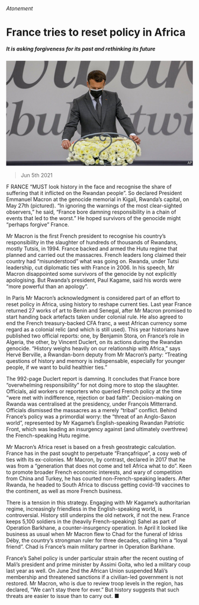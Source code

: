 ###### Atonement

# France tries to reset policy in Africa 

##### It is asking forgiveness for its past and rethinking its future 

![image](images/20210605_map502.jpg) 

> Jun 5th 2021 

F RANCE “MUST look history in the face and recognise the share of suffering that it inflicted on the Rwandan people”. So declared President Emmanuel Macron at the genocide memorial in Kigali, Rwanda’s capital, on May 27th (pictured). “In ignoring the warnings of the most clear-sighted observers,” he said, “France bore damning responsibility in a chain of events that led to the worst.” He hoped survivors of the genocide might “perhaps forgive” France.

Mr Macron is the first French president to recognise his country’s responsibility in the slaughter of hundreds of thousands of Rwandans, mostly Tutsis, in 1994. France backed and armed the Hutu regime that planned and carried out the massacres. French leaders long claimed their country had “misunderstood” what was going on. Rwanda, under Tutsi leadership, cut diplomatic ties with France in 2006. In his speech, Mr Macron disappointed some survivors of the genocide by not explicitly apologising. But Rwanda’s president, Paul Kagame, said his words were “more powerful than an apology”.


In Paris Mr Macron’s acknowledgment is considered part of an effort to reset policy in Africa, using history to reshape current ties. Last year France returned 27 works of art to Benin and Senegal, after Mr Macron promised to start handing back artefacts taken under colonial rule. He also agreed to end the French treasury-backed CFA franc, a west African currency some regard as a colonial relic (and which is still used). This year historians have published two official reports: one, by Benjamin Stora, on France’s role in Algeria, the other, by Vincent Duclert, on its actions during the Rwandan genocide. “History weighs heavily on our relationship with Africa,” says Hervé Berville, a Rwandan-born deputy from Mr Macron’s party: “Treating questions of history and memory is indispensable, especially for younger people, if we want to build healthier ties.”

The 992-page Duclert report is damning. It concludes that France bore “overwhelming responsibility” for not doing more to stop the slaughter. Officials, aid workers or reporters who queried French policy at the time “were met with indifference, rejection or bad faith”. Decision-making on Rwanda was centralised at the presidency, under François Mitterrand. Officials dismissed the massacres as a merely “tribal” conflict. Behind France’s policy was a primordial worry: the “threat of an Anglo-Saxon world”, represented by Mr Kagame’s English-speaking Rwandan Patriotic Front, which was leading an insurgency against (and ultimately overthrew) the French-speaking Hutu regime.

Mr Macron’s Africa reset is based on a fresh geostrategic calculation. France has in the past sought to perpetuate “Françafrique”, a cosy web of ties with its ex-colonies. Mr Macron, by contrast, declared in 2017 that he was from a “generation that does not come and tell Africa what to do”. Keen to promote broader French economic interests, and wary of competition from China and Turkey, he has courted non-French-speaking leaders. After Rwanda, he headed to South Africa to discuss getting covid-19 vaccines to the continent, as well as more French business.

There is a tension in this strategy. Engaging with Mr Kagame’s authoritarian regime, increasingly friendless in the English-speaking world, is controversial. History still underpins the old network, if not the new. France keeps 5,100 soldiers in the (heavily French-speaking) Sahel as part of Operation Barkhane, a counter-insurgency operation. In April it looked like business as usual when Mr Macron flew to Chad for the funeral of Idriss Déby, the country’s strongman ruler for three decades, calling him a “loyal friend”. Chad is France’s main military partner in Operation Barkhane.

France’s Sahel policy is under particular strain after the recent ousting of Mali’s president and prime minister by Assimi Goita, who led a military coup last year as well. On June 2nd the African Union suspended Mali’s membership and threatened sanctions if a civilian-led government is not restored. Mr Macron, who is due to review troop levels in the region, has declared, “We can’t stay there for ever.” But history suggests that such threats are easier to issue than to carry out. ■

